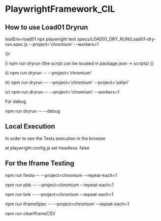 # PlaywrightFramework_CIL

## How to use Load01 Dryrun

testEnv=load01 npx playwright test specs/LOAD01_DRY_RUN/Load01-dry-run.spec.js --project='chromium' --workers=1

Or

i) npm run dryrun (the script can be located in package.json -> scripts) {}

ii) npm run dryrun -- --project='chromium'

iii) npm run dryrun -- --project='chromium' --project='safari'

iv) npm run dryrun -- --project='chromium' --workers=1

For debug

npm run dryrun -- --debug


## Local Execution

In order to see the Tests execution in the browser

at playwright.config.js  set headless: false

## For the Iframe Testing

npm run fiesta -- --project=chromium --repeat-each=1

npm run pbb -- --project=chromium --repeat-each=1

npm run bnk -- --project=chromium --repeat-each=1

npm run iframeSpec -- --project=chromium --repeat-each=1

npm run clearIframeCSV